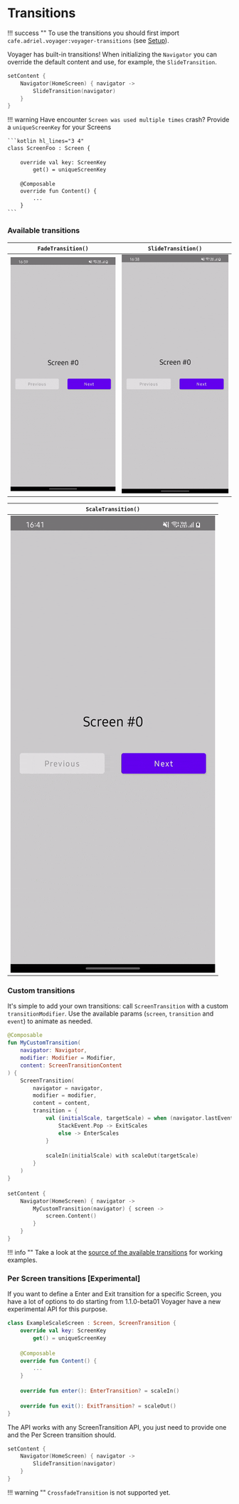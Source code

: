 # Transitions

!!! success ""
    To use the transitions you should first import `cafe.adriel.voyager:voyager-transitions` (see [Setup](setup.md)).

Voyager has built-in transitions! When initializing the `Navigator` you can override the default content and use, for example, the `SlideTransition`.

```kotlin
setContent {
    Navigator(HomeScreen) { navigator ->
        SlideTransition(navigator)
    }
}
```

!!! warning
    Have encounter `Screen was used multiple times` crash? Provide a `uniqueScreenKey` for your Screens

    ```kotlin hl_lines="3 4"
    class ScreenFoo : Screen {
        
        override val key: ScreenKey
            get() = uniqueScreenKey
    
        @Composable
        override fun Content() {
            ...
        }
    ```

### **Available transitions**

|      `FadeTransition()`      |      `SlideTransition()`      |
|:----------------------------:|:-----------------------------:|
| ![](./media/assets/fade.gif) | ![](./media/assets/slide.gif) |

|      `ScaleTransition()`      |
|:-----------------------------:|
| ![](./media/assets/scale.gif) |

### Custom transitions

It's simple to add your own transitions: call `ScreenTransition` with a custom `transitionModifier`. Use the available params (`screen`, `transition` and `event`) to animate as needed.

```kotlin
@Composable
fun MyCustomTransition(
    navigator: Navigator,
    modifier: Modifier = Modifier,
    content: ScreenTransitionContent
) {
    ScreenTransition(
        navigator = navigator,
        modifier = modifier,
        content = content,
        transition = {
            val (initialScale, targetScale) = when (navigator.lastEvent) {
                StackEvent.Pop -> ExitScales
                else -> EnterScales
            }

            scaleIn(initialScale) with scaleOut(targetScale)
        }
    )
}

setContent {
    Navigator(HomeScreen) { navigator ->
        MyCustomTransition(navigator) { screen ->
            screen.Content()
        }
    }
}
```

!!! info ""
    Take a look at the [source of the available transitions](https://github.com/adrielcafe/voyager/tree/main/voyager-transitions/src/commonMain/kotlin/cafe/adriel/voyager/transitions) for working examples.

### Per Screen transitions [Experimental]

If you want to define a Enter and Exit transition for a specific Screen, you have a lot of options to do
starting from 1.1.0-beta01 Voyager have a new experimental API for this purpose.

```kotlin
class ExampleScaleScreen : Screen, ScreenTransition {
    override val key: ScreenKey
        get() = uniqueScreenKey

    @Composable
    override fun Content() {
        ...
    }
    
    override fun enter(): EnterTransition? = scaleIn()

    override fun exit(): ExitTransition? = scaleOut()
}
```

The API works with any ScreenTransition API, you just need to provide one and the Per Screen transition should.
```kotlin
setContent {
    Navigator(HomeScreen) { navigator ->
        SlideTransition(navigator)
    }
}
```

!!! warning ""
    `CrossfadeTransition` is not supported yet.